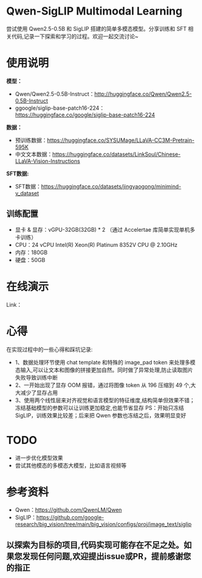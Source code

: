 # Qwen-SigLIP Multimodal Learning
尝试使用 Qwen2.5-0.5B 和 SigLIP 搭建的简单多模态模型。分享训练和 SFT 相关代码,记录一下探索和学习的过程。欢迎一起交流讨论~

# 使用说明
**模型：**
- Qwen/Qwen2.5-0.5B-Instruct：http://huggingface.co/Qwen/Qwen2.5-0.5B-Instruct
- ggoogle/siglip-base-patch16-224：https://huggingface.co/google/siglip-base-patch16-224

**数据：**
- 预训练数据：https://huggingface.co/SYSUMage/LLaVA-CC3M-Pretrain-595K
- 中文文本数据：https://huggingface.co/datasets/LinkSoul/Chinese-LLaVA-Vision-Instructions

**SFT数据:**
- SFT数据：https://huggingface.co/datasets/jingyaogong/minimind-v_dataset

## 训练配置
- 显卡 & 显存：vGPU-32GB(32GB) * 2 （通过 Accelertae 库简单实现单机多卡训练）
- CPU：24 vCPU Intel(R) Xeon(R) Platinum 8352V CPU @ 2.10GHz
- 内存：180GB
- 硬盘：50GB

# 在线演示
Link：

# 心得
在实现过程中的一些心得和踩坑记录:
- 1、数据处理环节使用 chat template 和特殊的 image_pad token 来处理多模态输入,可以让文本和图像的拼接更加自然。同时做了异常处理,防止读取图片失败导致训练中断
- 2、一开始出现了显存 OOM 报错，通过将图像 token 从 196 压缩到 49 个,大大减少了显存占用
- 3、使用两个线性层来对齐视觉和语言模型的特征维度,结构简单但效果不错；冻结基础模型的参数可以让训练更加稳定,也能节省显存
    PS：开始只冻结 SigLIP，训练效果比较差；后来把 Qwen 参数也冻结之后，效果明显变好

# TODO
- 进一步优化模型效果
- 尝试其他模态的多模态大模型，比如语言视频等

# 参考资料
- Qwen：https://github.com/QwenLM/Qwen
- SigLIP：https://github.com/google-research/big_vision/tree/main/big_vision/configs/proj/image_text/siglip

## 以探索为目标的项目,代码实现可能存在不足之处。如果您发现任何问题,欢迎提出issue或PR，提前感谢您的指正